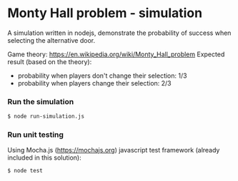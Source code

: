 # Monty Hall problem - simulation

A simulation written in nodejs, demonstrate the probability of success when selecting the alternative door.

Game theory: https://en.wikipedia.org/wiki/Monty_Hall_problem
Expected result (based on the theory): 
- probability when players don't change their selection: 1/3
- probability when players change their selection: 2/3

### Run the simulation

```sh
$ node run-simulation.js
```

### Run unit testing

Using Mocha.js (https://mochajs.org) javascript test framework (already included in this solution):

```sh
$ node test
```
